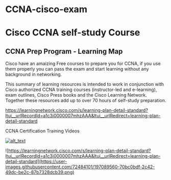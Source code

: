 # CCNA-cisco-exam


# Cisco CCNA self-study Course

## CCNA Prep Program - Learning Map
Cisco have an amaizing Free courses to prepare you for CCNA, if you use them properly you can pass the exam and start learning without any background in networking. 

This summary of learning resources is intended to work in conjunction with Cisco authorized CCNA training courses (instructor-led and e-learning), exam outlines, Cisco Press books and the Cisco Learning Network. Together these resources add up to over 70 hours of self-study preparation.

https://learningnetwork.cisco.com/s/learning-plan-detail-standard?ltui__urlRecordId=a1c3i0000007mhzAAA&ltui__urlRedirect=learning-plan-detail-standard

CCNA Certification Training Videos

[<img alt="alt_text" width="auto" src="https://user-images.githubusercontent.com/72484101/197089560-70bc0bdf-2c42-49dc-be2c-87b7328dcb39.png" />](https://learningnetwork.cisco.com/s/learning-plan-detail-standard?ltui__urlRecordId=a1c3i0000007mhzAAA&ltui__urlRedirect=learning-plan-detail-standard)

![https://learningnetwork.cisco.com/s/learning-plan-detail-standard?ltui__urlRecordId=a1c3i0000007mhzAAA&ltui__urlRedirect=learning-plan-detail-standard](https://user-images.githubusercontent.com/72484101/197089560-70bc0bdf-2c42-49dc-be2c-87b7328dcb39.png)
